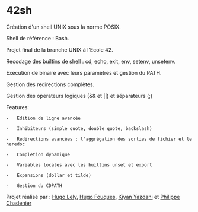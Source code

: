 # 42sh

Création d'un shell UNIX sous la norme POSIX.

Shell de référence : Bash.

Projet final de la branche UNIX à l'Ecole 42.

Recodage des builtins de shell : cd, echo, exit, env, setenv, unsetenv.

Execution de binaire avec leurs paramètres et gestion du PATH.

Gestion des redirections complètes.

Gestion des operateurs logiques (&& et ||) et séparateurs (;)

Features:

	-	Edition de ligne avancée
	
	-	Inhibiteurs (simple quote, double quote, backslash)
	
	-	Redirections avancées : l'aggrégation des sorties de fichier et le heredoc
	
	-	Completion dynamique
	
	-	Variables locales avec les builtins unset et export
	
	-	Expansions (dollar et tilde)
	
	-	Gestion du CDPATH
	
Projet réalisé par : [Hugo Lely](https://github.com/Millasdur), [Hugo Fouques](https://github.com/fookh), [Kiyan Yazdani](https://github.com/kyazdani42) et [Philippe Chadenier](https://github.com/Medno)
